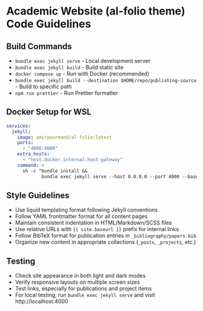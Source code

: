 # Academic Website (al-folio theme) Code Guidelines

## Build Commands
- `bundle exec jekyll serve` - Local development server
- `bundle exec jekyll build` - Build static site
- `docker compose up` - Run with Docker (recommended)
- `bundle exec jekyll build --destination $HOME/repo/publishing-source` - Build to specific path
- `npm run prettier` - Run Prettier formatter

## Docker Setup for WSL
```yaml
services:
  jekyll:
    image: amirpourmand/al-folio:latest
    ports:
      - "4000:4000"
    extra_hosts:
      - "host.docker.internal:host-gateway"
    command: >
      sh -c "bundle install &&
             bundle exec jekyll serve --host 0.0.0.0 --port 4000 --baseurl=''"
```

## Style Guidelines
- Use liquid templating format following Jekyll conventions
- Follow YAML frontmatter format for all content pages
- Maintain consistent indentation in HTML/Markdown/SCSS files
- Use relative URLs with `{{ site.baseurl }}` prefix for internal links
- Follow BibTeX format for publication entries in `_bibliography/papers.bib`
- Organize new content in appropriate collections (`_posts`, `_projects`, etc.)

## Testing
- Check site appearance in both light and dark modes
- Verify responsive layouts on multiple screen sizes
- Test links, especially for publications and project items
- For local testing, run `bundle exec jekyll serve` and visit http://localhost:4000
